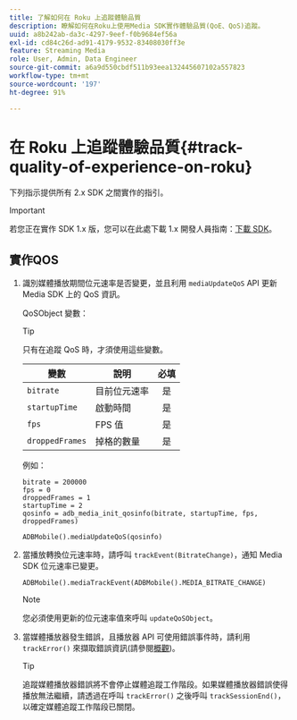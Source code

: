 ```yaml
---
title: 了解如何在 Roku 上追蹤體驗品質
description: 瞭解如何在Roku上使用Media SDK實作體驗品質(QoE、QoS)追蹤。
uuid: a8b242ab-da3c-4297-9eef-f0b9684ef56a
exl-id: cd84c26d-ad91-4179-9532-83408030ff3e
feature: Streaming Media
role: User, Admin, Data Engineer
source-git-commit: a6a9d550cbdf511b93eea132445607102a557823
workflow-type: tm+mt
source-wordcount: '197'
ht-degree: 91%

---
```


# 在 Roku 上追蹤體驗品質{#track-quality-of-experience-on-roku}

下列指示提供所有 2.x SDK 之間實作的指引。

>[!IMPORTANT]
>
>若您正在實作 SDK 1.x 版，您可以在此處下載 1.x 開發人員指南：[下載 SDK](/help/getting-started/download-sdks.md)。

## 實作QOS

1. 識別媒體播放期間位元速率是否變更，並且利用 `mediaUpdateQoS` API 更新 Media SDK 上的 QoS 資訊。

   QoSObject 變數：

   >[!TIP]
   >
   >只有在追蹤 QoS 時，才須使用這些變數。

   | 變數 | 說明 | 必填 |
   | --- | --- | :---: |
   | `bitrate` | 目前位元速率 | 是 |
   | `startupTime` | 啟動時間 | 是 |
   | `fps` | FPS 值 | 是 |
   | `droppedFrames` | 掉格的數量 | 是 |

   例如：

   ```
   bitrate = 200000
   fps = 0
   droppedFrames = 1
   startupTime = 2
   qosinfo = adb_media_init_qosinfo(bitrate, startupTime, fps, droppedFrames)
   
   ADBMobile().mediaUpdateQoS(qosinfo)
   ```

   <!--
    QoS object creation:

    ```
    qosInfo=adb_media_init_qosinfo()
    qosInfo.bitrate = 200000
    qosInfo.fps = 0
    qosInfo.droppedFrames = 1
    qosInfo.startupTime = 2
    ```
    -->

1. 當播放轉換位元速率時，請呼叫 `trackEvent(BitrateChange)`，通知 Media SDK 位元速率已變更。

   ```
   ADBMobile().mediaTrackEvent(ADBMobile().MEDIA_BITRATE_CHANGE)
   ```

   >[!NOTE]
   >
   >您必須使用更新的位元速率值來呼叫 `updateQoSObject`。

   <!--
    ```
    qosContextData = {}
    ADBMobile().mediaTrackEvent(MEDIA_BITRATE_CHANGE, qosInfo, qosContextData)
    ```

    >[!IMPORTANT]
    >
    >Update the QoS object and call the bitrate change event on every bitrate change. This provides the most accurate QoS data.
    -->

1. 當媒體播放器發生錯誤，且播放器 API 可使用錯誤事件時，請利用 `trackError()` 來擷取錯誤資訊(請參閱[概觀](/help/use-cases/track-errors/track-errors-overview.md))。

   >[!TIP]
   >
   >追蹤媒體播放器錯誤將不會停止媒體追蹤工作階段。如果媒體播放器錯誤使得播放無法繼續，請透過在呼叫 `trackError()` 之後呼叫 `trackSessionEnd()`，以確定媒體追蹤工作階段已關閉。
